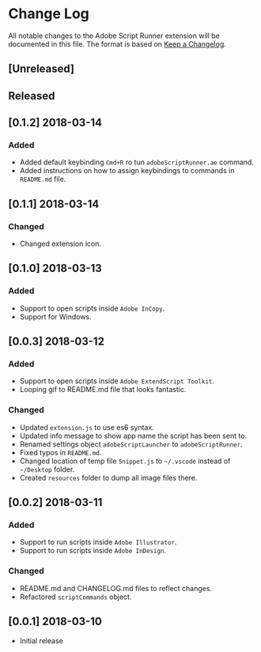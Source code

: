 # Change Log

All notable changes to the Adobe Script Runner extension will be documented in this file. The format is based on [Keep a Changelog](http://keepachangelog.com/en/1.0.0/).

## [Unreleased]

## Released

## [0.1.2] 2018-03-14

### Added

- Added default keybinding `Cmd+R` ro tun `adobeScriptRunner.ae` command.
- Added instructions on how to assign keybindings to commands in `README.md` file.

## [0.1.1] 2018-03-14

### Changed

- Changed extension icon.

## [0.1.0] 2018-03-13

### Added

- Support to open scripts inside `Adobe InCopy`.
- Support for Windows.

## [0.0.3] 2018-03-12

### Added

- Support to open scripts inside `Adobe ExtendScript Toolkit`.
- Looping gif to README.md file that looks fantastic.
 
### Changed

- Updated `extension.js` to use es6 syntax.
- Updated info message to show app name the script has been sent to.
- Renamed settings object `adobeScriptLauncher` to `adobeScriptRunner`.
- Fixed typos in `README.md`.
- Changed location of temp file `Snippet.js` to `~/.vscode` instead of `~/Desktop` folder.
- Created `resources` folder to dump all image files there.

## [0.0.2] 2018-03-11

### Added

- Support to run scripts inside `Adobe Illustrator`.
- Support to run scripts inside `Adobe InDesign`.

### Changed

- README.md and CHANGELOG.md files to reflect changes.
- Refactored `scriptCommands` object.

## [0.0.1] 2018-03-10

- Initial release
